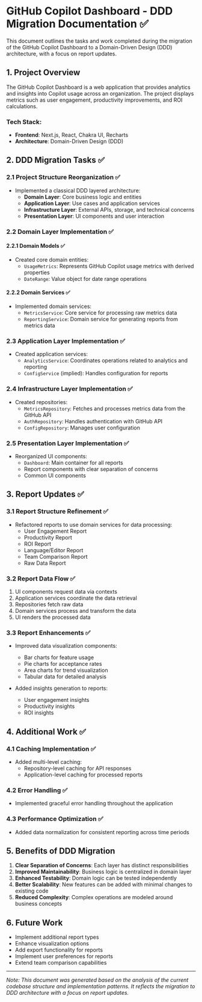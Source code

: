 # GitHub Copilot Dashboard - DDD Migration Documentation ✅

This document outlines the tasks and work completed during the migration of the GitHub Copilot Dashboard to a Domain-Driven Design (DDD) architecture, with a focus on report updates.

## 1. Project Overview

The GitHub Copilot Dashboard is a web application that provides analytics and insights into Copilot usage across an organization. The project displays metrics such as user engagement, productivity improvements, and ROI calculations.

### Tech Stack:
- **Frontend**: Next.js, React, Chakra UI, Recharts
- **Architecture**: Domain-Driven Design (DDD)

## 2. DDD Migration Tasks ✅

### 2.1 Project Structure Reorganization ✅

- Implemented a classical DDD layered architecture:
  - **Domain Layer**: Core business logic and entities
  - **Application Layer**: Use cases and application services
  - **Infrastructure Layer**: External APIs, storage, and technical concerns
  - **Presentation Layer**: UI components and user interaction

### 2.2 Domain Layer Implementation ✅

#### 2.2.1 Domain Models ✅
- Created core domain entities:
  - `UsageMetrics`: Represents GitHub Copilot usage metrics with derived properties
  - `DateRange`: Value object for date range operations

#### 2.2.2 Domain Services ✅
- Implemented domain services:
  - `MetricsService`: Core service for processing raw metrics data
  - `ReportingService`: Domain service for generating reports from metrics data

### 2.3 Application Layer Implementation ✅

- Created application services:
  - `AnalyticsService`: Coordinates operations related to analytics and reporting
  - `ConfigService` (implied): Handles configuration for reports

### 2.4 Infrastructure Layer Implementation ✅

- Created repositories:
  - `MetricsRepository`: Fetches and processes metrics data from the GitHub API
  - `AuthRepository`: Handles authentication with GitHub API
  - `ConfigRepository`: Manages user configuration

### 2.5 Presentation Layer Implementation ✅

- Reorganized UI components:
  - `Dashboard`: Main container for all reports
  - Report components with clear separation of concerns
  - Common UI components

## 3. Report Updates ✅

### 3.1 Report Structure Refinement ✅

- Refactored reports to use domain services for data processing:
  - User Engagement Report
  - Productivity Report
  - ROI Report
  - Language/Editor Report
  - Team Comparison Report
  - Raw Data Report

### 3.2 Report Data Flow ✅

1. UI components request data via contexts
2. Application services coordinate the data retrieval
3. Repositories fetch raw data
4. Domain services process and transform the data
5. UI renders the processed data

### 3.3 Report Enhancements ✅

- Improved data visualization components:
  - Bar charts for feature usage
  - Pie charts for acceptance rates
  - Area charts for trend visualization
  - Tabular data for detailed analysis

- Added insights generation to reports:
  - User engagement insights
  - Productivity insights
  - ROI insights

## 4. Additional Work ✅

### 4.1 Caching Implementation ✅

- Added multi-level caching:
  - Repository-level caching for API responses
  - Application-level caching for processed reports

### 4.2 Error Handling ✅

- Implemented graceful error handling throughout the application

### 4.3 Performance Optimization ✅

- Added data normalization for consistent reporting across time periods

## 5. Benefits of DDD Migration

1. **Clear Separation of Concerns**: Each layer has distinct responsibilities
2. **Improved Maintainability**: Business logic is centralized in domain layer
3. **Enhanced Testability**: Domain logic can be tested independently
4. **Better Scalability**: New features can be added with minimal changes to existing code
5. **Reduced Complexity**: Complex operations are modeled around business concepts

## 6. Future Work

- Implement additional report types
- Enhance visualization options
- Add export functionality for reports
- Implement user preferences for reports
- Extend team comparison capabilities

---

*Note: This document was generated based on the analysis of the current codebase structure and implementation patterns. It reflects the migration to DDD architecture with a focus on report updates.*
